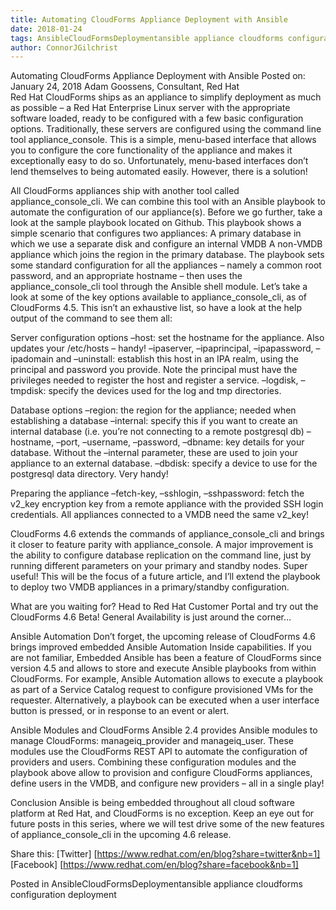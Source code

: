 ```yaml
---     
title: Automating CloudForms Appliance Deployment with Ansible
date: 2018-01-24
tags: AnsibleCloudFormsDeploymentansible appliance cloudforms configuration deployment
author: ConnorJGilchrist
---
```


Automating CloudForms Appliance Deployment with Ansible
Posted on: January 24, 2018
Adam Goossens, Consultant, Red Hat  
Red Hat CloudForms ships as an appliance to simplify deployment as much as possible – a Red Hat Enterprise Linux server with the appropriate software loaded, ready to be configured with a few basic configuration options. 
Traditionally, these servers are configured using the command line tool appliance_console. This is a simple, menu-based interface that allows you to configure the core functionality of the appliance and makes it exceptionally easy to do so. Unfortunately, menu-based interfaces don’t lend themselves to being automated easily. 
However, there is a solution! 
  
All CloudForms appliances ship with another tool called appliance_console_cli. We can combine this tool with an Ansible playbook to automate the configuration of our appliance(s). 
Before we go further, take a look at the sample playbook located on Github. This playbook shows a simple scenario that configures two appliances: 
A primary database in which we use a separate disk and configure an internal VMDB 
A non-VMDB appliance which joins the region in the primary database. 
The playbook sets some standard configuration for all the appliances – namely a common root password, and an appropriate hostname – then uses the appliance_console_cli tool through the Ansible shell module. 
Let’s take a look at some of the key options available to appliance_console_cli, as of CloudForms 4.5. This isn’t an exhaustive list, so have a look at the help output of the command to see them all: 
  
Server configuration options 
–host: set the hostname for the appliance. Also updates your /etc/hosts – handy! 
–ipaserver, –ipaprincipal, –ipapassword, –ipadomain and –uninstall: establish this host in an IPA realm, using the principal and password you provide. Note the principal must have the privileges needed to register the host and register a service. 
–logdisk, –tmpdisk: specify the devices used for the log and tmp directories. 
  
Database options 
–region: the region for the appliance; needed when establishing a database 
–internal: specify this if you want to create an internal database (i.e. you’re not connecting to a remote postgresql db) 
–hostname, –port, –username, –password, –dbname: key details for your database. Without the –internal parameter, these are used to join your appliance to an external database. 
–dbdisk: specify a device to use for the postgresql data directory. Very handy! 
  
Preparing the appliance 
–fetch-key, –sshlogin, –sshpassword: fetch the v2_key encryption key from a remote appliance with the provided SSH login credentials. All appliances connected to a VMDB need the same v2_key! 
  
CloudForms 4.6 extends the commands of appliance_console_cli and brings it closer to feature parity with appliance_console. A major improvement is the ability to configure database replication on the command line, just by running different parameters on your primary and standby nodes. Super useful! This will be the focus of a future article, and I’ll extend the playbook to deploy two VMDB appliances in a primary/standby configuration. 
  
What are you waiting for? Head to Red Hat Customer Portal and try out the CloudForms 4.6 Beta! General Availability is just around the corner… 
  
Ansible Automation 
Don’t forget, the upcoming release of CloudForms 4.6 brings improved embedded Ansible Automation Inside capabilities. If you are not familiar, Embedded Ansible has been a feature of CloudForms since version 4.5 and allows to store and execute Ansible playbooks from within CloudForms. 
For example, Ansible Automation allows to execute a playbook as part of a Service Catalog request to configure provisioned VMs for the requester. Alternatively, a playbook can be executed when a user interface button is pressed, or in response to an event or alert. 
  
Ansible Modules and CloudForms 
Ansible 2.4 provides Ansible modules to manage CloudForms: manageiq_provider and manageiq_user. These modules use the CloudForms REST API to automate the configuration of providers and users. 
Combining these configuration modules and the playbook above allow to provision and configure CloudForms appliances, define users in the VMDB, and configure new providers – all in a single play! 
  
Conclusion 
Ansible is being embedded throughout all cloud software platform at Red Hat, and CloudForms is no exception. Keep an eye out for future posts in this series, where we will test drive some of the new features of appliance_console_cli in the upcoming 4.6 release. 

Share this:
[Twitter] [https://www.redhat.com/en/blog?share=twitter&nb=1]
[Facebook] [https://www.redhat.com/en/blog?share=facebook&nb=1]
 
Posted in AnsibleCloudFormsDeploymentansible appliance cloudforms configuration deployment
